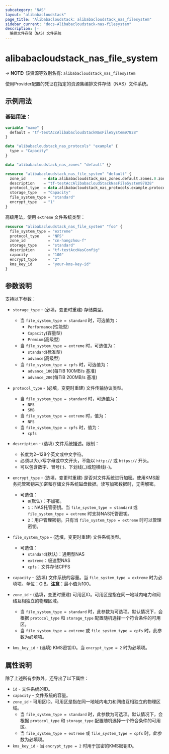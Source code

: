 ```yaml
---
subcategory: "NAS"
layout: "alibabacloudstack"
page_title: "Alibabacloudstack: alibabacloudstack_nas_filesystem"
sidebar_current: "docs-Alibabacloudstack-nas-filesystem"
description: |- 
  编排文件存储（NAS）文件系统
---
```


# alibabacloudstack_nas_file_system
-> **NOTE:** 该资源等效别名有: `alibabacloudstack_nas_filesystem`

使用Provider配置的凭证在指定的资源集编排文件存储（NAS）文件系统。

## 示例用法

### 基础用法：

```terraform
variable "name" {
  default = "tf-testAccAlibabacloudStackNasFileSystem97828"
}

data "alibabacloudstack_nas_protocols" "example" {
  type = "Capacity"
}

data "alibabacloudstack_nas_zones" "default" {}

resource "alibabacloudstack_nas_file_system" "default" {
  zone_id        = data.alibabacloudstack_nas_zones.default.zones.0.zone_id
  description    = "tf-testAccAlibabacloudStackNasFileSystem97828"
  protocol_type  = data.alibabacloudstack_nas_protocols.example.protocols.0
  storage_type   = "Capacity"
  file_system_type = "standard"
  encrypt_type   = "1"
}
```

高级用法，使用 `extreme` 文件系统类型：

```terraform
resource "alibabacloudstack_nas_file_system" "foo" {
  file_system_type = "extreme"
  protocol_type    = "NFS"
  zone_id          = "cn-hangzhou-f"
  storage_type     = "standard"
  description      = "tf-testAccNasConfig"
  capacity         = "100"
  encrypt_type     = "2"
  kms_key_id       = "your-kms-key-id"
}
```

## 参数说明

支持以下参数：

* `storage_type` - (必填，变更时重建) 存储类型。
  * 当 `file_system_type = standard` 时，可选值为：
    * `Performance`(性能型)
    * `Capacity`(容量型)
    * `Premium`(高级型)
  * 当 `file_system_type = extreme` 时，可选值为：
    * `standard`(标准型)
    * `advance`(高级型)
  * 当 `file_system_type = cpfs` 时，可选值为：
    * `advance_100`(每TiB 100MB/s 基准)
    * `advance_200`(每TiB 200MB/s 基准)

* `protocol_type` - (必填，变更时重建) 文件传输协议类型。
  * 当 `file_system_type = standard` 时，可选值为：
    * `NFS`
    * `SMB`
  * 当 `file_system_type = extreme` 时，值为：
    * `NFS`
  * 当 `file_system_type = cpfs` 时，值为：
    * `cpfs`

* `description` - (选填) 文件系统描述。限制：
  * 长度为2~128个英文或中文字符。
  * 必须以大小写字母或中文开头，不能以 `http://` 或 `https://` 开头。
  * 可以包含数字、冒号(:)、下划线(_)或短横线(-)。

* `encrypt_type` - (选填，变更时重建) 是否对文件系统进行加密。使用KMS服务托管密钥来加密和存储文件系统磁盘数据。读写加密数据时，无需解密。
  * 可选值：
    * `0`(默认)：不加密。
    * `1`：NAS托管密钥。当 `file_system_type = standard` 或 `file_system_type = extreme` 时支持NAS托管密钥。
    * `2`：用户管理密钥。只有当 `file_system_type = extreme` 时可以管理密钥。

* `file_system_type` - (选填，变更时重建) 文件系统类型。
  * 可选值：
    * `standard`(默认)：通用型NAS
    * `extreme`：极速型NAS
    * `cpfs`：文件存储CPFS

* `capacity` - (选填) 文件系统的容量。当 `file_system_type = extreme` 时为必填项。单位：GiB。**注意**：最小值为100。

* `zone_id` - (选填，变更时重建) 可用区ID。可用区是指在同一地域内电力和网络互相独立的物理区域。
  * 当 `file_system_type = standard` 时，此参数为可选项。默认情况下，会根据 `protocol_type` 和 `storage_type` 配置随机选择一个符合条件的可用区。
  * 当 `file_system_type = extreme` 或 `file_system_type = cpfs` 时，此参数为必填项。

* `kms_key_id` - (选填) KMS密钥ID。当 `encrypt_type = 2` 时为必填项。

## 属性说明

除了上述所有参数外，还导出了以下属性：

* `id` - 文件系统的ID。
* `capacity` - 文件系统的容量。
* `zone_id` - 可用区ID。可用区是指在同一地域内电力和网络互相独立的物理区域。
  * 当 `file_system_type = standard` 时，此参数为可选项。默认情况下，会根据 `protocol_type` 和 `storage_type` 配置随机选择一个符合条件的可用区。
  * 当 `file_system_type = extreme` 或 `file_system_type = cpfs` 时，此参数为必填项。
* `kms_key_id` - 当 `encrypt_type = 2` 时用于加密的KMS密钥ID。